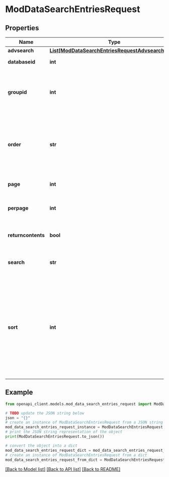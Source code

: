 # ModDataSearchEntriesRequest


## Properties

Name | Type | Description | Notes
------------ | ------------- | ------------- | -------------
**advsearch** | [**List[ModDataSearchEntriesRequestAdvsearchInner]**](ModDataSearchEntriesRequestAdvsearchInner.md) |  | [optional] 
**databaseid** | **int** | data instance id | 
**groupid** | **int** | Group id, 0 means that the function will determine the user group | [optional] [default to 0]
**order** | **str** | The direction of the sorting: &#39;ASC&#39; or &#39;DESC&#39;.                                                 Empty for using the default database setting. | [optional] 
**page** | **int** | The page of records to return. | [optional] [default to 0]
**perpage** | **int** | The number of records to return per page | [optional] [default to 0]
**returncontents** | **bool** | Whether to return contents or not. | [optional] [default to False]
**search** | **str** | search string (empty when using advanced) | [optional] [default to '']
**sort** | **int** | Sort the records by this field id, reserved ids are:                                                 0: timeadded                                                 -1: firstname                                                 -2: lastname                                                 -3: approved                                                 -4: timemodified.                                                 Empty for using the default database setting. | [optional] 

## Example

```python
from openapi_client.models.mod_data_search_entries_request import ModDataSearchEntriesRequest

# TODO update the JSON string below
json = "{}"
# create an instance of ModDataSearchEntriesRequest from a JSON string
mod_data_search_entries_request_instance = ModDataSearchEntriesRequest.from_json(json)
# print the JSON string representation of the object
print(ModDataSearchEntriesRequest.to_json())

# convert the object into a dict
mod_data_search_entries_request_dict = mod_data_search_entries_request_instance.to_dict()
# create an instance of ModDataSearchEntriesRequest from a dict
mod_data_search_entries_request_from_dict = ModDataSearchEntriesRequest.from_dict(mod_data_search_entries_request_dict)
```
[[Back to Model list]](../README.md#documentation-for-models) [[Back to API list]](../README.md#documentation-for-api-endpoints) [[Back to README]](../README.md)


